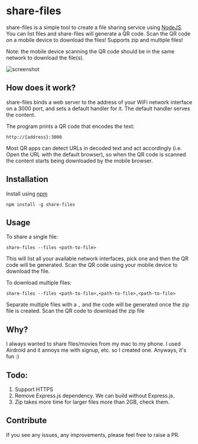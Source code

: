 # share-files
share-files is a simple tool to create a file sharing service using [NodeJS](https://nodejs.org/en/). You can list files and share-files will generate a QR code. Scan the QR code on a mobile device to download the files! Supports zip and multiple files!

Note: the mobile device scanning the QR code should be in the same network to download the file(s).

![screenshot](demo.gif)

## How does it work?

share-files binds a web server to the address of your WiFi network interface on a 3000 port, and sets a default handler for it. The default handler serves the content.

The program prints a QR code that encodes the text:

```
http://{address}:3000
```

Most QR apps can detect URLs in decoded text and act accordingly (i.e. Open the URL with the default browser), so when the QR code is scanned the content starts being downloaded by the mobile browser.

## Installation
Install using [npm](https://www.npmjs.com/get-npm)

```
npm install -g share-files
```

## Usage

To share a single file:

```
share-files --files <path-to-file>
```

This will list all your available network interfaces, pick one and then the QR code will be generated. Scan the QR code using your mobile device to download the file.

To download multiple files:

```
share-files --files <path-to-file>,<path-to-file>,<path-to-file>
```

Separate multiple files with a `,` and the code will be generated once the zip file is created. Scan the QR code to download the zip file

## Why?
I always wanted to share files/movies from my mac to my phone. I used Airdroid and it annoys me with signup, etc. so I created one. Anyways, it's fun :)

## Todo:
1. Support HTTPS
2. Remove Express.js dependency. We can build without Express.js. 
3. Zip takes more time for larger files more than 2GB, check them. 

## Contribute
If you see any issues, any improvements, please feel free to raise a PR. 
